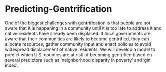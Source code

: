 # Predicting-Gentrification
One of the biggest challenges with gentrification is that people are not aware that it is happening in a community until it is too late to address it and native residents have already been displaced. If local governments are aware that their communities are likely to become gentrified, they can allocate resources, gather community input and enact policies to avoid widespread displacement of native residents. We will develop a model to predict which U.S. counties are at risk of becoming gentrified based on several predictors such as ‘neighborhood disparity in poverty’ and ‘gini index’.
